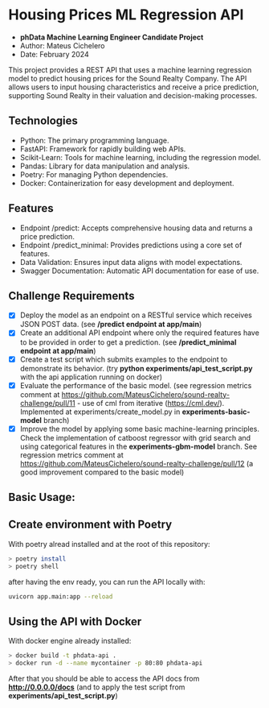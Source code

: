 # Housing Prices ML Regression API

- **phData Machine Learning Engineer Candidate Project**
- Author: Mateus Cichelero
- Date: February 2024

This project provides a REST API that uses a machine learning regression model to predict housing prices for the Sound Realty Company. The API allows users to input housing characteristics and receive a price prediction, supporting Sound Realty in their valuation and decision-making processes.

## Technologies

- Python: The primary programming language.
- FastAPI: Framework for rapidly building web APIs.
- Scikit-Learn: Tools for machine learning, including the regression model.
- Pandas: Library for data manipulation and analysis.
- Poetry: For managing Python dependencies.
- Docker: Containerization for easy development and deployment.

## Features

- Endpoint /predict: Accepts comprehensive housing data and returns a price prediction.
- Endpoint /predict_minimal: Provides predictions using a core set of features.
- Data Validation: Ensures input data aligns with model expectations.
- Swagger Documentation: Automatic API documentation for ease of use.

## Challenge Requirements
- [x] Deploy the model as an endpoint on a RESTful service which receives JSON POST data. (see **/predict endpoint at app/main**)
- [x] Create an additional API endpoint where only the required features have to be provided in order to get a prediction. (see **/predict_minimal endpoint at app/main**) 
- [x] Create a test script which submits examples to the endpoint to demonstrate its behavior. (try **python experiments/api_test_script.py** with the api application running on docker)
- [x] Evaluate the performance of the basic model. (see regression metrics comment at https://github.com/MateusCichelero/sound-realty-challenge/pull/11 - use of cml from iterative (https://cml.dev/). Implemented at experiments/create_model.py in **experiments-basic-model** branch)
- [x] Improve the model by applying some basic machine-learning principles. Check the implementation of catboost regressor with grid search and using categorical features in the **experiments-gbm-model** branch. See regression metrics comment at https://github.com/MateusCichelero/sound-realty-challenge/pull/12 (a good improvement compared to the basic model)

## Basic Usage:

## Create environment with Poetry
With poetry alread installed and at the root of this repository:

```bash
> poetry install
> poetry shell
```

after having the env ready, you can run the API locally with:
```bash
uvicorn app.main:app --reload
```

## Using the API with Docker
With docker engine already installed:

```bash
> docker build -t phdata-api .
> docker run -d --name mycontainer -p 80:80 phdata-api
```

After that you should be able to access the API docs from **http://0.0.0.0/docs** (and to apply the test script from **experiments/api_test_script.py**)